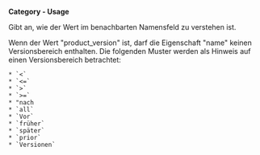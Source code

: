 **Category - Usage**

Gibt an, wie der Wert im benachbarten Namensfeld zu verstehen ist.

Wenn der Wert "product_version" ist, darf die Eigenschaft "name" keinen Versionsbereich enthalten. Die folgenden Muster werden als Hinweis auf einen Versionsbereich betrachtet:

    * `<`
    * `<=`
    * `>`
    * `>=`
    * "nach
    * `all`
    * `Vor`
    * `früher`
    * `später`
    * `prior`
    * `Versionen`